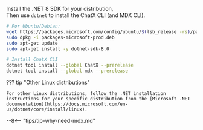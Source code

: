 Install the .NET 8 SDK for your distribution,  
Then use `dotnet` to install the ChatX CLI (and MDX CLI).

```bash
# For Ubuntu/Debian:
wget https://packages.microsoft.com/config/ubuntu/$(lsb_release -rs)/packages-microsoft-prod.deb -O packages-microsoft-prod.deb
sudo dpkg -i packages-microsoft-prod.deb
sudo apt-get update
sudo apt-get install -y dotnet-sdk-8.0

# Install ChatX CLI
dotnet tool install --global ChatX --prerelease
dotnet tool install --global mdx --prerelease
```

??? tip "Other Linux distributions"

    For other Linux distributions, follow the .NET installation instructions for your specific distribution from the [Microsoft .NET documentation](https://docs.microsoft.com/en-us/dotnet/core/install/linux).

--8<-- "tips/tip-why-need-mdx.md"

